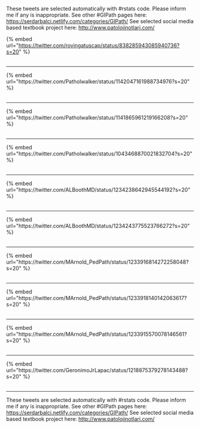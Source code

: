 

These tweets are selected automatically with #rstats code. Please inform me if any is inappropriate.
See other #GIPath pages here: https://serdarbalci.netlify.com/categories/GIPath/ 
See selected social media based textbook project here: http://www.patolojinotlari.com/

{% embed url="https://twitter.com/rovingatuscap/status/838285943085940736?s=20" %}<br>
<br>
<hr>
{% embed url="https://twitter.com/Patholwalker/status/1142047161988734976?s=20" %}<br>
<br>
<hr>
{% embed url="https://twitter.com/Patholwalker/status/1141865961219166208?s=20" %}<br>
<br>
<hr>
{% embed url="https://twitter.com/Patholwalker/status/1043468870021832704?s=20" %}<br>
<br>
<hr>
{% embed url="https://twitter.com/ALBoothMD/status/1234238642945544192?s=20" %}<br>
<br>
<hr>
{% embed url="https://twitter.com/ALBoothMD/status/1234243775523766272?s=20" %}<br>
<br>
<hr>
{% embed url="https://twitter.com/MArnold_PedPath/status/1233916814272258048?s=20" %}<br>
<br>
<hr>
{% embed url="https://twitter.com/MArnold_PedPath/status/1233918140142063617?s=20" %}<br>
<br>
<hr>
{% embed url="https://twitter.com/MArnold_PedPath/status/1233915570078146561?s=20" %}<br>
<br>
<hr>
{% embed url="https://twitter.com/GeronimoJrLapac/status/1218875379278143488?s=20" %}<br>
<br>
<hr>


These tweets are selected automatically with #rstats code. Please inform me if any is inappropriate.
See other #GIPath pages here: https://serdarbalci.netlify.com/categories/GIPath/ 
See selected social media based textbook project here: http://www.patolojinotlari.com/
